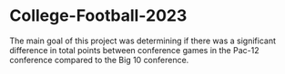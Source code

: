# College-Football-2023
The main goal of this project was determining if there was a significant difference in total points between conference games in the Pac-12 conference compared to the Big 10 conference. 
